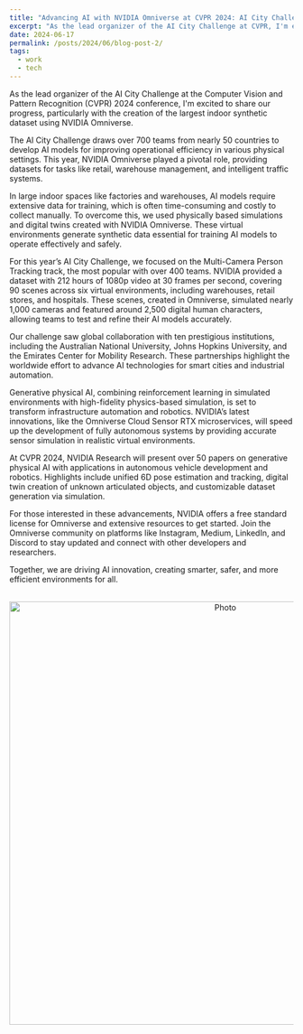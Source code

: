 ```yaml
---
title: "Advancing AI with NVIDIA Omniverse at CVPR 2024: AI City Challenge Highlights"
excerpt: "As the lead organizer of the AI City Challenge at CVPR, I'm excited to highlight our progress with NVIDIA Omniverse, which provided the largest indoor synthetic dataset for over 700 teams from nearly 50 countries. This dataset, essential for developing AI models to improve efficiency in retail, warehouse management, and traffic systems, included 212 hours of video across 90 virtual environments. Our global collaboration with ten prestigious institutions underscores the effort to advance AI for smart cities and automation. NVIDIA's innovations, like Omniverse Cloud Sensor RTX, will further accelerate autonomous system development. Join the Omniverse community to stay updated and connected."
date: 2024-06-17
permalink: /posts/2024/06/blog-post-2/
tags:
  - work
  - tech
---
```


As the lead organizer of the AI City Challenge at the Computer Vision and Pattern Recognition (CVPR) 2024 conference, I'm excited to share our progress, particularly with the creation of the largest indoor synthetic dataset using NVIDIA Omniverse.

The AI City Challenge draws over 700 teams from nearly 50 countries to develop AI models for improving operational efficiency in various physical settings. This year, NVIDIA Omniverse played a pivotal role, providing datasets for tasks like retail, warehouse management, and intelligent traffic systems.

In large indoor spaces like factories and warehouses, AI models require extensive data for training, which is often time-consuming and costly to collect manually. To overcome this, we used physically based simulations and digital twins created with NVIDIA Omniverse. These virtual environments generate synthetic data essential for training AI models to operate effectively and safely.

For this year’s AI City Challenge, we focused on the Multi-Camera Person Tracking track, the most popular with over 400 teams. NVIDIA provided a dataset with 212 hours of 1080p video at 30 frames per second, covering 90 scenes across six virtual environments, including warehouses, retail stores, and hospitals. These scenes, created in Omniverse, simulated nearly 1,000 cameras and featured around 2,500 digital human characters, allowing teams to test and refine their AI models accurately.

Our challenge saw global collaboration with ten prestigious institutions, including the Australian National University, Johns Hopkins University, and the Emirates Center for Mobility Research. These partnerships highlight the worldwide effort to advance AI technologies for smart cities and industrial automation.

Generative physical AI, combining reinforcement learning in simulated environments with high-fidelity physics-based simulation, is set to transform infrastructure automation and robotics. NVIDIA’s latest innovations, like the Omniverse Cloud Sensor RTX microservices, will speed up the development of fully autonomous systems by providing accurate sensor simulation in realistic virtual environments.

At CVPR 2024, NVIDIA Research will present over 50 papers on generative physical AI with applications in autonomous vehicle development and robotics. Highlights include unified 6D pose estimation and tracking, digital twin creation of unknown articulated objects, and customizable dataset generation via simulation.

For those interested in these advancements, NVIDIA offers a free standard license for Omniverse and extensive resources to get started. Join the Omniverse community on platforms like Instagram, Medium, LinkedIn, and Discord to stay updated and connect with other developers and researchers.

Together, we are driving AI innovation, creating smarter, safer, and more efficient environments for all.

<p align="center">
  <img src="https://zhengthomastang.github.io/images/NVIDIA_Advances_Physical_AI_at_CVPR_With_Largest_Indoor_Synthetic_Dataset.jpg?raw=true" alt="Photo" style="width: 750px;"/> 
</p>
